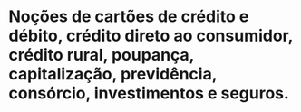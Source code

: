 # Noções de cartões de crédito e débito, crédito direto ao consumidor, crédito rural, poupança, capitalização, previdência, consórcio, investimentos e seguros.

